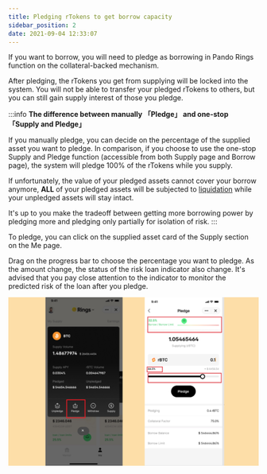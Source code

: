 ```yaml
---
title: Pledging rTokens to get borrow capacity
sidebar_position: 2
date: 2021-09-04 12:33:07
---
```


If you want to borrow, you will need to pledge as borrowing in Pando Rings function on the collateral-backed mechanism.

After pledging, the rTokens you get from supplying will be locked into the system. You will not be able to transfer your pledged rTokens to others, but you can still gain supply interest of those you pledge.

:::info **The difference between manually 「Pledge」 and one-stop 「Supply and Pledge」**

If you manually pledge, you can decide on the percentage of the supplied asset you want to pledge. In comparison, if you choose  to use the one-stop Supply and Pledge function (accessible from both Supply page and Borrow page), the system will pledge 100% of the rTokens while you supply.

If unfortunately, the value of your pledged assets cannot cover your borrow anymore, **ALL** of your pledged assets will be subjected to [liquidation](../key-concepts/liquidation) while your unpledged assets will stay intact.

It's up to you make the tradeoff between getting more borrowing power by pledging more and pledging only partially for isolation of risk. :::

To pledge, you can click on the supplied asset card of the Supply section on the Me page.

Drag on the progress bar to choose the percentage you want to pledge. As the amount change, the status of the risk loan indicator also change. It's advised that you pay close attention to the indicator to monitor the predicted risk of the loan after you pledge.

![](../assets/pledge1.jpg)